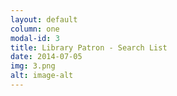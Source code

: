 ```yaml
---
layout: default
column: one
modal-id: 3
title: Library Patron - Search List
date: 2014-07-05
img: 3.png
alt: image-alt
---
```

